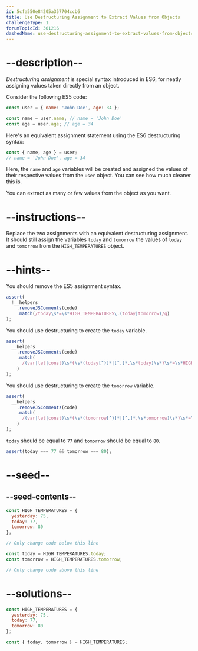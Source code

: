 ```yaml
---
id: 5cfa550e84205a357704ccb6
title: Use Destructuring Assignment to Extract Values from Objects
challengeType: 1
forumTopicId: 301216
dashedName: use-destructuring-assignment-to-extract-values-from-objects
---
```


# --description--

<dfn>Destructuring assignment</dfn> is special syntax introduced in ES6, for neatly assigning values taken directly from an object.

Consider the following ES5 code:

```js
const user = { name: 'John Doe', age: 34 };

const name = user.name; // name = 'John Doe'
const age = user.age; // age = 34
```

Here's an equivalent assignment statement using the ES6 destructuring syntax:

```js
const { name, age } = user;
// name = 'John Doe', age = 34
```

Here, the `name` and `age` variables will be created and assigned the values of their respective values from the `user` object. You can see how much cleaner this is.

You can extract as many or few values from the object as you want.

# --instructions--

Replace the two assignments with an equivalent destructuring assignment. It should still assign the variables `today` and `tomorrow` the values of `today` and `tomorrow` from the `HIGH_TEMPERATURES` object.

# --hints--

You should remove the ES5 assignment syntax.

```js
assert(
  !__helpers
    .removeJSComments(code)
    .match(/today\s*=\s*HIGH_TEMPERATURES\.(today|tomorrow)/g)
);
```

You should use destructuring to create the `today` variable.

```js
assert(
  __helpers
    .removeJSComments(code)
    .match(
      /(var|let|const)\s*{\s*(today[^}]*|[^,]*,\s*today)\s*}\s*=\s*HIGH_TEMPERATURES(;|\s+|\/\/)/g
    )
);
```

You should use destructuring to create the `tomorrow` variable.

```js
assert(
  __helpers
    .removeJSComments(code)
    .match(
      /(var|let|const)\s*{\s*(tomorrow[^}]*|[^,]*,\s*tomorrow)\s*}\s*=\s*HIGH_TEMPERATURES(;|\s+|\/\/)/g
    )
);
```

`today` should be equal to `77` and `tomorrow` should be equal to `80`.

```js
assert(today === 77 && tomorrow === 80);
```

# --seed--

## --seed-contents--

```js
const HIGH_TEMPERATURES = {
  yesterday: 75,
  today: 77,
  tomorrow: 80
};

// Only change code below this line

const today = HIGH_TEMPERATURES.today;
const tomorrow = HIGH_TEMPERATURES.tomorrow;

// Only change code above this line
```

# --solutions--

```js
const HIGH_TEMPERATURES = {
  yesterday: 75,
  today: 77,
  tomorrow: 80
};

const { today, tomorrow } = HIGH_TEMPERATURES;
```